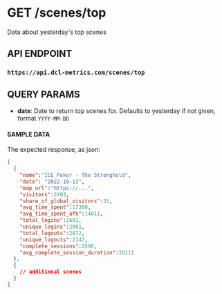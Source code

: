 # GET /scenes/top

Data about yesterday's top scenes

## API ENDPOINT

### `https://api.dcl-metrics.com/scenes/top`

## QUERY PARAMS

* **date**: Date to return top scenes for. Defaults to yesterday if not given, format `YYYY-MM-DD`

#### SAMPLE DATA

The expected response, as json:

``` json
[
  {
    "name":"ICE Poker - The Stronghold",
    "date": "2022-10-13",
    "map_url":"https://...",
    "visitors":2493,
    "share_of_global_visitors":33,
    "avg_time_spent":17380,
    "avg_time_spent_afk":14011,
    "total_logins":2691,
    "unique_logins":2001,
    "total_logouts":2872,
    "unique_logouts":2147,
    "complete_sessions":2596,
    "avg_complete_session_duration":10111
  },
  {
    // additional scenes
  }
]
```
